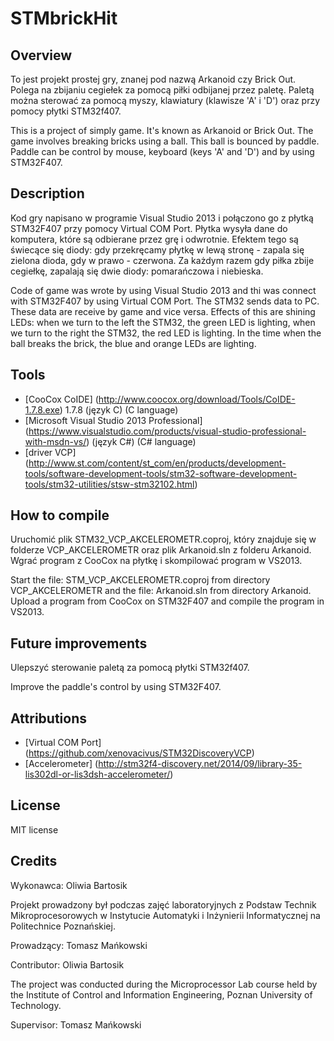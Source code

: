 # STMbrickHit
## Overview
To jest projekt prostej gry, znanej pod nazwą Arkanoid czy Brick Out. Polega na zbijaniu cegiełek za pomocą piłki odbijanej przez 
paletę. Paletą można sterować za pomocą myszy, klawiatury (klawisze 'A' i 'D') oraz przy pomocy płytki STM32f407.

This is a project of simply game. It's known as Arkanoid or Brick Out. The game involves breaking bricks using a ball. This ball is 
bounced by paddle. Paddle can be control by mouse, keyboard (keys 'A' and 'D') and by using STM32F407.

## Description 
Kod gry napisano w programie Visual Studio 2013 i połączono go z płytką STM32F407 przy pomocy Virtual COM Port. Płytka wysyła 
dane do komputera, które są odbierane przez grę i odwrotnie. Efektem tego są świecące się diody: gdy przekręcamy płytkę w lewą 
stronę - zapala się zielona dioda, gdy w prawo - czerwona. Za każdym razem gdy piłka zbije cegiełkę, zapalają się dwie diody: 
pomarańczowa i niebieska.

Code of game was wrote by using Visual Studio 2013 and thi was connect with STM32F407 by using Virtual COM Port. The STM32 sends
data to PC. These data are receive by game and vice versa. Effects of this are shining LEDs: when we turn to the left the STM32,
the green LED is lighting, when we turn to the right the STM32, the red LED is lighting. In the time when the ball breaks the 
brick, the blue and orange LEDs are lighting.

## Tools 
- [CooCox CoIDE] (http://www.coocox.org/download/Tools/CoIDE-1.7.8.exe) 1.7.8 (język C) (C language)
- [Microsoft Visual Studio 2013 Professional] (https://www.visualstudio.com/products/visual-studio-professional-with-msdn-vs/) (język C#) (C# language)
- [driver VCP] (http://www.st.com/content/st_com/en/products/development-tools/software-development-tools/stm32-software-development-tools/stm32-utilities/stsw-stm32102.html) 

## How to compile 
Uruchomić plik STM32_VCP_AKCELEROMETR.coproj, który znajduje się w folderze VCP_AKCELEROMETR oraz plik Arkanoid.sln z folderu 
Arkanoid. Wgrać program z CooCox na płytkę i skompilować program w VS2013. 

Start the file: STM_VCP_AKCELEROMETR.coproj from directory VCP_AKCELEROMETR and the file: Arkanoid.sln from directory Arkanoid. 
Upload a program from CooCox on STM32F407 and compile the program in VS2013.

## Future improvements
Ulepszyć sterowanie paletą za pomocą płytki STM32f407.

Improve the paddle's control by using STM32F407.

## Attributions 
- [Virtual COM Port] (https://github.com/xenovacivus/STM32DiscoveryVCP)
- [Accelerometer] (http://stm32f4-discovery.net/2014/09/library-35-lis302dl-or-lis3dsh-accelerometer/)

## License 
MIT license

## Credits 

Wykonawca: Oliwia Bartosik

Projekt prowadzony był podczas zajęć laboratoryjnych z Podstaw Technik Mikroprocesorowych w Instytucie Automatyki i Inżynierii 
Informatycznej na Politechnice Poznańskiej. 

Prowadzący: Tomasz Mańkowski

Contributor: Oliwia Bartosik

The project was conducted during the Microprocessor Lab course held by the Institute of Control and Information Engineering, 
Poznan University of Technology.

Supervisor: Tomasz Mańkowski
